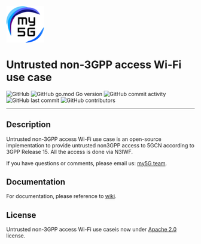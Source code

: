 <img width="20%" src="docs/media/img/my5g-logo.png" alt="my5G-core"/>

# Untrusted non-3GPP access Wi-Fi use case

![GitHub](https://img.shields.io/github/license/LABORA-INF-UFG/paper-MCAK-2021?color=blue)
![GitHub go.mod Go version](https://img.shields.io/github/go-mod/go-version/my5G/my5GCore)
![GitHub commit activity](https://img.shields.io/github/commit-activity/y/LABORA-INF-UFG/paper-MCAK-2021) 
![GitHub last commit](https://img.shields.io/github/last-commit/LABORA-INF-UFG/paper-MCAK-2021)
![GitHub contributors](https://img.shields.io/github/contributors/LABORA-INF-UFG/paper-MCAK-2021)

----
## Description

Untrusted non-3GPP access Wi-Fi use case is an open-source implementation to provide untrusted non3GPP access to 5GCN according to 3GPP Release 15.
All the access is done via N3IWF.

If you have questions or comments, please email us: [my5G team](mailto:my5G.initiative@gmail.com). 

## Documentation

For documentation, please reference to [wiki](https://github.com/LABORA-INF-UFG/paper-MCAK-2021/wiki).

## License

Untrusted non-3GPP access Wi-Fi use caseis now under [Apache 2.0](https://github.com/LABORA-INF-UFG/paper-MCAK-2021/blob/master/LICENSE) license.
